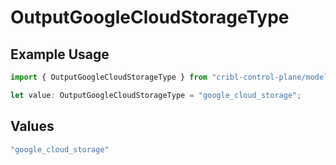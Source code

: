 # OutputGoogleCloudStorageType

## Example Usage

```typescript
import { OutputGoogleCloudStorageType } from "cribl-control-plane/models";

let value: OutputGoogleCloudStorageType = "google_cloud_storage";
```

## Values

```typescript
"google_cloud_storage"
```